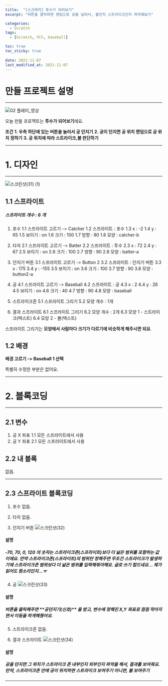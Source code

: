 ```yaml
---
title:  "[스크래치] 투수가 되어보기"
excerpt: "버튼을 클릭하면 랜덤으로 공을 날려서, 볼인지 스트라이크인지 파악해보기"

categories:
  - Scratch
tags:
  - [Scratch, 야구, baseball]

toc: true
toc_sticky: true
 
date: 2021-11-07
last_modified_at: 2021-11-07
---
```


# 만들 프로젝트 설명
---

![02  플레이_영상](https://user-images.githubusercontent.com/55564114/140641912-fbf893ec-5b04-46f2-a1c3-4930296a2945.gif)

오늘 만들 프로젝트는 **투수가 되어보기**에요.  

**조건**
**1. 우측 하단에 있는 버튼을 눌러서 공 던지기**
**2. 공이 던지면 공 위치 랜덤으로 공 위치 정하기**
**3. 공 위치에 따라 스트라이크,볼 판단하기**

---

# 1. 디자인
---

![스크린샷(31) (1)](https://user-images.githubusercontent.com/55564114/140642047-a8252b8b-8b39-44b3-ae33-64901a6328b0.png)

## 1.1 스프라이트
<h5> 스프라이트 개수 : 6 개 </h5>

1. 포수
1.1 스프라이트 고르기 -> Catcher
1.2 스프라이트 : 포수
1.3 x : -2 
1.4 y : 65
1.5 보이기 : on
1.6 크기 : 100
1.7 방향 : 90
1.8 모양 : catcher-b  

2. 타자
2.1 스프라이트 고르기 -> Batter
2.2 스프라이트 : 투수
2.3 x : 72 
2.4 y : 67
2.5 보이기 : on
2.6 크기 : 100
2.7 방향 : 90
2.8 모양 : batter-a  

3. 던지기 버튼
3.1 스프라이트 고르기 -> Button 2
3.2 스프라이트 : 던지기 버튼
3.3 x : 175 
3.4 y : -155
3.5 보이기 : on
3.6 크기 : 100
3.7 방향 : 90
3.8 모양 : button2-a  

4. 공
4.1 스프라이트 고르기 -> Baseball
4.2 스프라이트 : 공
4.3 x : 2 
4.4 y : 26
4.5 보이기 : on
4.6 크기 : 40
4.7 방향 : 90
4.8 모양 : baseball  

5. 스트라이크존
5.1 스프라이트 그리기 
5.2 모양 개수 : 1개 
 

6. 결과 스프라이트
6.1 스프라이트 그리기
6.2 모양 개수 : 2개
6.3 모양 1 - 스트라이크(텍스트)
6.4 모양 2 - 볼(텍스트)  

스프라이트 그리기는 **모양에서 사람마다 크기가 다르기에 비슷하게 해주시면 되요**.  

## 1.2 배경

**배경 고르기 -> Baseball 1 선택**  

특별히 수정한 부분은 없어요.

---

# 2. 블록코딩

---

## 2.1 변수
1. 공 X 좌표
1.1 모든 스프라이트에서 사용
2. 공 Y 좌표
2.1 모든 스프라이트에서 사용

## 2.2 내 블록 
없음.

---

## 2.3 스프라이트 블록코딩

1. 포수
없음.

2. 타자
없음.

3. 던지기 버튼
![스크린샷(32)](https://user-images.githubusercontent.com/55564114/140642583-d4c2058f-4d6e-4db2-b3ed-cdc9bbff4632.png)

<h4>설명</h4>  
<h5>-70, 70, 0, 120 의 숫자는 스트라이크존(스프라이트)보다 더 넒은 범위를 포함하는 값이에요.  
만약 스트라이크존(스프라이트)의 범위만 정해주면 무조건 스트라이크가 발생하기에 스트라이크존 범위보다 더 넒은 범위를 입력해줘야해요.  
글로 쓰기 힘드네요... 제가 읽어도 뭔소리인지...ㅠ</h5>

4. 공
![스크린샷(33)](https://user-images.githubusercontent.com/55564114/140642608-6461ee7b-fec3-43e9-9f3f-65caec4e8c05.png)

<h4>설명</h4>  
<h5>버튼을 클릭해주면 **공던지기(신호)** 을 받고, 변수에 정해진 X,Y 좌표로 점점 작아지면서 이동을 하게해줬어요.</h5>  

5. 스트라이크존
없음.

6. 결과 스프라이트
![스크린샷(34)](https://user-images.githubusercontent.com/55564114/140642729-0eeaa295-a9ad-48e5-8176-500e02da467a.png)

<h4>설명</h4>

<h5>공을 던지면 그 위치가 스트라이크 존 내부인지 외부인지 파악을 해서, 결과를 보여줘요.  
만약, 스프라이크존 안에 공이 위치하면 스트라이크 보여주기  
아니면, 볼 보여주기 </h5>

---
